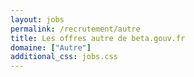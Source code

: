 ```yaml
---
layout: jobs
permalink: /recrutement/autre
title: Les offres autre de beta.gouv.fr
domaine: ["Autre"]
additional_css: jobs.css
---
```

